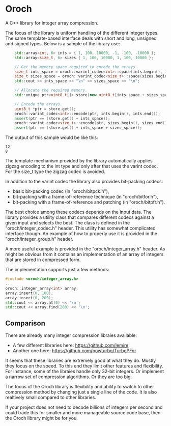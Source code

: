 # Oroch
A C++ library for integer array compression.

The focus of the library is uniform handling of the different integer types.
The same template-based interface deals with short and long, unsigned and
signed types. Below is a sample of the library use:

```C++
    std::array<int, 6> ints = { 1, 100, 10000, -1, -100, -10000 };
    std::array<size_t, 6> sizes { 1, 100, 10000, 1, 100, 10000 };

    // Get the memory space required to encode the arrays.
    size_t ints_space = oroch::varint_codec<int>::space(ints.begin(), ints.end());
    size_t sizes_space = oroch::varint_codec<size_t>::space(sizes.begin(), sizes.end());
    std::cout << ints_space << "\n" << sizes_space << "\n";

    // Allocate the required memory.
    std::unique_ptr<uint8_t[]> store(new uint8_t[ints_space + sizes_space]);

    // Encode the arrays.
    uint8_t *ptr = store.get();
    oroch::varint_codec<int>::encode(ptr, ints.begin(), ints.end());
    assert(ptr == (store.get() + ints_space));
    oroch::varint_codec<size_t>::encode(ptr, sizes.begin(), sizes.end());
    assert(ptr == (store.get() + ints_space + sizes_space));

```

The output of this sample would be like this:

```
12
8
```

The template mechanism provided by the library automatically applies zigzag
encoding to the int type and only after that uses the varint codec. For the
size_t type the zigzag codec is avoided.

In addition to the varint codec the library also provides bit-packing codecs:

* basic bit-packing codec (in "oroch/bitpck.h"),
* bit-packing with a frame-of-reference technique (in "oroch/bitfor.h"),
* bit-packing with a frame-of-reference and patching (in "oroch/bitpfr.h").

The best choice among these codecs depends on the input data. The library
provides a utility class that compares different codecs against a given input
and selects the best. The class is defined in the "oroch/integer_codec.h"
header. This utility has somewhat complicated interface though. An example
of how to properly use it is provided in the "oroch/integer_group.h" header.

A more useful example is provided in the "oroch/integer_array.h" header. As
might be obvious from it contains an implementation of an array of integers
that are stored in compressed form.

The implementation supports just a few methods:

```C++
#include <oroch/integer_array.h>
...
oroch::integer_array<int> array;
array.insert(0, 100);
array.insert(0, 200);
std::cout << array.at(0) << '\n';
std::cout << array.find(200) << '\n';
```

## Comparison

There are already many integer compression libraies available:

* A few different libraries here: https://github.com/lemire
* Another one here: https://github.com/powturbo/TurboPFor

It seems that these libraries are extremely good at what they do. Mostly they
focus on the speed. To this end they limit other features and flexibility.
For instance, some of the libraies handle only 32-bit integers. Or implement
a narrow set of compression algorithms. Or they are too big.

The focus of the Oroch library is flexibility and ability to switch to other
compression method by changing just a single line of the code. It is also
realtively small compared to other libraries.

If your project does not need to decode billions of integers per second and
could trade this for smaller and more manageable source code base, then the
Oroch library might be for you.
